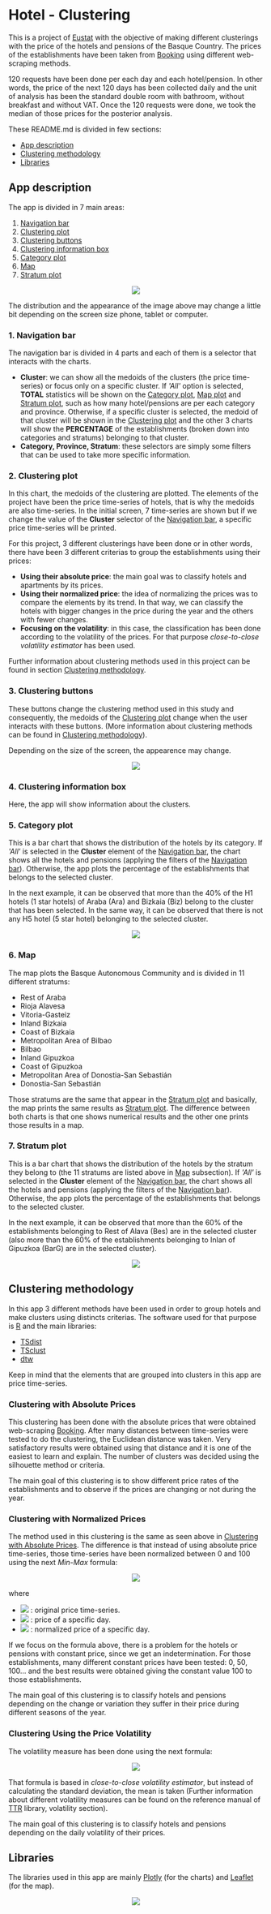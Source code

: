 # Hotel - Clustering

This is a project of <a href="http://en.eustat.eus/indice.html">Eustat</a> with the objective of making different clusterings with the price of the hotels and pensions of the Basque Country. The prices of the establishments have been taken from <a href="https://www.booking.com">Booking</a> using different web-scraping methods.

120 requests have been done per each day and each hotel/pension. In other words, the price of the next 120 days has been collected daily and the unit of analysis has been the standard double room with bathroom, without breakfast and without VAT. Once the 120 requests were done, we took the median of those prices for the posterior analysis.

These README.md is divided in few sections:
 - [App description](#app-description)
 - [Clustering methodology](#clustering-methodology)
 - [Libraries](#libraries)

## App description

The app is divided in 7 main areas:
 1. [Navigation bar](#1-navigation-bar)
 1. [Clustering plot](#2-clustering-plot)
 1. [Clustering buttons](#3-clustering-buttons)
 1. [Clustering information box](#4-clustering-information-box)
 1. [Category plot](#5-category-plot)
 1. [Map](#6-map)
 1. [Stratum plot](#7-stratum-plot)

<p align="center">
 <img src="images/app_description.png">
 <figcaption>The distribution and the appearance of the image above may change a little bit depending on the screen size phone, tablet or computer.</figcaption>
</p>


### 1. Navigation bar

The navigation bar is divided in 4 parts and each of them is a selector that interacts with the charts. 
 - **Cluster**: we can show all the medoids of the clusters (the price time-series) or focus only on a specific cluster. If *'All'* option is selected, **TOTAL** statistics will be shown on the [Category plot](#5-category-plot), [Map plot](#6-map) and [Stratum plot](#7-stratum-plot), such as how many hotel/pensions are per each category and province. Otherwise, if a specific cluster is selected, the medoid of that cluster will be shown in the [Clustering plot](#2-clustering-plot) and the other 3 charts will show the **PERCENTAGE** of the establishments (broken down into categories and stratums) belonging to that cluster.
 - **Category, Province, Stratum**: these selectors are simply some filters that can be used to take more specific information.

### 2. Clustering plot

In this chart, the medoids of the clustering are plotted. The elements of the project have been the price time-series of hotels, that is why the medoids are also time-series. In the initial screen, 7 time-series are shown but if we change the value of the **Cluster** selector of the [Navigation bar](#1-navigation-bar), a specific price time-series will be printed.

For this project, 3 different clusterings have been done or in other words, there have been 3 different criterias to group the establishments using their prices:

- **Using their absolute price**: the main goal was to classify hotels and apartments by its prices.
- **Using their normalized price**: the idea of normalizing the prices was to compare the elements by its trend. In that way, we can classify the hotels with bigger changes in the price during the year and the others with fewer changes.
- **Focusing on the volatility**: in this case, the classification has been done according to the volatility of the prices. For that purpose *close-to-close volatility estimator* has been used.

Further information about clustering methods used in this project can be found in section [Clustering methodology](#clustering-methodology).

### 3. Clustering buttons

These buttons change the clustering method used in this study and consequently, the medoids of the [Clustering plot](#clustering-plot) change when the user interacts with these buttons. (More information about clustering methods can be found in [Clustering methodology](#clustering-methodology)). 

Depending on the size of the screen, the appearence may change.

<p align="center">
 <img src="images/clustering_buttons.png">
</p>

### 4. Clustering information box

Here, the app will show information about the clusters.

### 5. Category plot

This is a bar chart that shows the distribution of the hotels by its category. If *'All'* is selected in the **Cluster** element of the [Navigation bar](#1-navigation-bar), the chart shows all the hotels and pensions (applying the filters of the [Navigation bar](#1-navigation-bar)). Otherwise, the app plots the percentage of the establishments that belongs to the selected cluster.

In the next example, it can be observed that more than the 40% of the H1 hotels (1 star hotels) of Araba (Ara) and Bizkaia (Biz) belong to the cluster that has been selected. In the same way, it can be observed that there is not any H5 hotel (5 star hotel) belonging to the selected cluster.

<p align="center">
 <img src="images/category_plot.png">
</p>

### 6. Map

The map plots the Basque Autonomous Community and is divided in 11 different stratums:

 - Rest of Araba
 - Rioja Alavesa
 - Vitoria-Gasteiz
 - Inland Bizkaia
 - Coast of Bizkaia
 - Metropolitan Area of Bilbao
 - Bilbao
 - Inland Gipuzkoa
 - Coast of Gipuzkoa
 - Metropolitan Area of Donostia-San Sebastián
 - Donostia-San Sebastián
 
Those stratums are the same that appear in the [Stratum plot](#7-stratum-plot) and basically, the map prints the same results as [Stratum plot](#7-stratum-plot). The difference between both charts is that one shows numerical results and the other one prints those results in a map.

### 7. Stratum plot

This is a bar chart that shows the distribution of the hotels by the stratum they belong to (the 11 stratums are listed above in [Map](#6-map) subsection). If *'All'* is selected in the **Cluster** element of the [Navigation bar](#1-navigation-bar), the chart shows all the hotels and pensions (applying the filters of the [Navigation bar](#1-navigation-bar)). Otherwise, the app plots the percentage of the establishments that belongs to the selected cluster.

In the next example, it can be observed that more than the 60% of the establishments belonging to Rest of Alava (Bes) are in the selected cluster (also more than the 60% of the establishments belonging to Inlan of Gipuzkoa (BarG) are in the selected cluster).

<p align="center">
 <img src="images/stratum_plot.png">
</p>

## Clustering methodology

In this app 3 different methods have been used in order to group hotels and make clusters using distincts criterias. The software used for that purpose is [R](https://www.r-project.org/) and the main libraries:
 - [TSdist](https://CRAN.R-project.org/package=TSdist)
 - [TSclust](https://CRAN.R-project.org/package=TSclust)
 - [dtw](https://CRAN.R-project.org/package=dtw)
 
Keep in mind that the elements that are grouped into clusters in this app are price time-series.

### Clustering with Absolute Prices

This clustering has been done with the absolute prices that were obtained web-scraping [Booking](https://www.booking.com/). After many distances between time-series were tested to do the clustering, the Euclidean distance was taken. Very satisfactory results were obtained using that distance and it is one of the easiest to learn and explain. The number of clusters was decided using the silhouette method or criteria.

The main goal of this clustering is to show different price rates of the establishments and to observe if the prices are changing or not during the year.

### Clustering with Normalized Prices

The method used in this clustering is the same as seen above in [Clustering with Absolute Prices](#clustering-with-absolute-prices). The difference is that instead of using absolute price time-series, those time-series have been normalized between 0 and 100 using the next *Min-Max* formula:

<p align="center">
 <img src="images/equation1.gif">
</p>

where
 - <img src="images/x.gif"> : original price time-series.
 - <img src="images/x_i.gif"> : price of a specific day.
 - <img src="images/z_i.gif"> : normalized price of a specific day.

If we focus on the formula above, there is a problem for the hotels or pensions with constant price, since we get an indetermination. For those establishments, many different constant prices have been tested: 0, 50, 100... and the best results were obtained giving the constant value 100 to those establishments.

The main goal of this clustering is to classify hotels and pensions depending on the change or variation they suffer in their price during different seasons of the year.

### Clustering Using the Price Volatility

The volatility measure has been done using the next formula:

<p align="center">
 <img src="images/volatility.gif">
</p>

That formula is based in *close-to-close volatility estimator*, but instead of calculating the standard deviation, the mean is taken (Further information about different volatility measures can be found on the reference manual of [TTR](https://CRAN.R-project.org/package=TTR) library, volatility section).

The main goal of this clustering is to classify hotels and pensions depending on the daily volatility of their prices.

## Libraries

The libraries used in this app are mainly [Plotly](https://plot.ly/javascript/) (for the charts) and [Leaflet](https://leafletjs.com/) (for the map).

<p align="center">
 <img src="images/plotly_leaflet.png">
</p>
